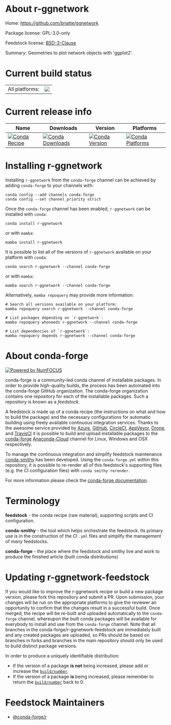 About r-ggnetwork
=================

Home: https://github.com/briatte/ggnetwork

Package license: GPL-3.0-only

Feedstock license: [BSD-3-Clause](https://github.com/conda-forge/r-ggnetwork-feedstock/blob/main/LICENSE.txt)

Summary: Geometries to plot network objects with 'ggplot2'.

Current build status
====================


<table><tr><td>All platforms:</td>
    <td>
      <a href="https://dev.azure.com/conda-forge/feedstock-builds/_build/latest?definitionId=2447&branchName=main">
        <img src="https://dev.azure.com/conda-forge/feedstock-builds/_apis/build/status/r-ggnetwork-feedstock?branchName=main">
      </a>
    </td>
  </tr>
</table>

Current release info
====================

| Name | Downloads | Version | Platforms |
| --- | --- | --- | --- |
| [![Conda Recipe](https://img.shields.io/badge/recipe-r--ggnetwork-green.svg)](https://anaconda.org/conda-forge/r-ggnetwork) | [![Conda Downloads](https://img.shields.io/conda/dn/conda-forge/r-ggnetwork.svg)](https://anaconda.org/conda-forge/r-ggnetwork) | [![Conda Version](https://img.shields.io/conda/vn/conda-forge/r-ggnetwork.svg)](https://anaconda.org/conda-forge/r-ggnetwork) | [![Conda Platforms](https://img.shields.io/conda/pn/conda-forge/r-ggnetwork.svg)](https://anaconda.org/conda-forge/r-ggnetwork) |

Installing r-ggnetwork
======================

Installing `r-ggnetwork` from the `conda-forge` channel can be achieved by adding `conda-forge` to your channels with:

```
conda config --add channels conda-forge
conda config --set channel_priority strict
```

Once the `conda-forge` channel has been enabled, `r-ggnetwork` can be installed with `conda`:

```
conda install r-ggnetwork
```

or with `mamba`:

```
mamba install r-ggnetwork
```

It is possible to list all of the versions of `r-ggnetwork` available on your platform with `conda`:

```
conda search r-ggnetwork --channel conda-forge
```

or with `mamba`:

```
mamba search r-ggnetwork --channel conda-forge
```

Alternatively, `mamba repoquery` may provide more information:

```
# Search all versions available on your platform:
mamba repoquery search r-ggnetwork --channel conda-forge

# List packages depending on `r-ggnetwork`:
mamba repoquery whoneeds r-ggnetwork --channel conda-forge

# List dependencies of `r-ggnetwork`:
mamba repoquery depends r-ggnetwork --channel conda-forge
```


About conda-forge
=================

[![Powered by
NumFOCUS](https://img.shields.io/badge/powered%20by-NumFOCUS-orange.svg?style=flat&colorA=E1523D&colorB=007D8A)](https://numfocus.org)

conda-forge is a community-led conda channel of installable packages.
In order to provide high-quality builds, the process has been automated into the
conda-forge GitHub organization. The conda-forge organization contains one repository
for each of the installable packages. Such a repository is known as a *feedstock*.

A feedstock is made up of a conda recipe (the instructions on what and how to build
the package) and the necessary configurations for automatic building using freely
available continuous integration services. Thanks to the awesome service provided by
[Azure](https://azure.microsoft.com/en-us/services/devops/), [GitHub](https://github.com/),
[CircleCI](https://circleci.com/), [AppVeyor](https://www.appveyor.com/),
[Drone](https://cloud.drone.io/welcome), and [TravisCI](https://travis-ci.com/)
it is possible to build and upload installable packages to the
[conda-forge](https://anaconda.org/conda-forge) [Anaconda-Cloud](https://anaconda.org/)
channel for Linux, Windows and OSX respectively.

To manage the continuous integration and simplify feedstock maintenance
[conda-smithy](https://github.com/conda-forge/conda-smithy) has been developed.
Using the ``conda-forge.yml`` within this repository, it is possible to re-render all of
this feedstock's supporting files (e.g. the CI configuration files) with ``conda smithy rerender``.

For more information please check the [conda-forge documentation](https://conda-forge.org/docs/).

Terminology
===========

**feedstock** - the conda recipe (raw material), supporting scripts and CI configuration.

**conda-smithy** - the tool which helps orchestrate the feedstock.
                   Its primary use is in the construction of the CI ``.yml`` files
                   and simplify the management of *many* feedstocks.

**conda-forge** - the place where the feedstock and smithy live and work to
                  produce the finished article (built conda distributions)


Updating r-ggnetwork-feedstock
==============================

If you would like to improve the r-ggnetwork recipe or build a new
package version, please fork this repository and submit a PR. Upon submission,
your changes will be run on the appropriate platforms to give the reviewer an
opportunity to confirm that the changes result in a successful build. Once
merged, the recipe will be re-built and uploaded automatically to the
`conda-forge` channel, whereupon the built conda packages will be available for
everybody to install and use from the `conda-forge` channel.
Note that all branches in the conda-forge/r-ggnetwork-feedstock are
immediately built and any created packages are uploaded, so PRs should be based
on branches in forks and branches in the main repository should only be used to
build distinct package versions.

In order to produce a uniquely identifiable distribution:
 * If the version of a package **is not** being increased, please add or increase
   the [``build/number``](https://docs.conda.io/projects/conda-build/en/latest/resources/define-metadata.html#build-number-and-string).
 * If the version of a package **is** being increased, please remember to return
   the [``build/number``](https://docs.conda.io/projects/conda-build/en/latest/resources/define-metadata.html#build-number-and-string)
   back to 0.

Feedstock Maintainers
=====================

* [@conda-forge/r](https://github.com/conda-forge/r/)

